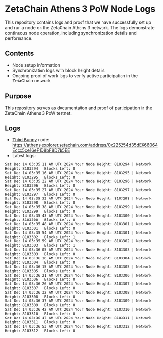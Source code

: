 # ZetaChain Athens 3 PoW Node Logs
This repository contains logs and proof that we have successfully set up and run a node on the ZetaChain Athens 3 network. The logs demonstrate continuous node operation, including synchronization details and performance.

## Contents
- Node setup information
- Synchronization logs with block height details
- Ongoing proof of work logs to verify active participation in the ZetaChain network

## Purpose
This repository serves as documentation and proof of participation in the ZetaChain Athens 3 PoW testnet.

## Logs

- [Third Bunny](https://thirdbunny.xyz/) node: https://athens.explorer.zetachain.com/address/0x225254d35dE666064Eccc5ce16eF1D8bF8D7b5EE
- Latest logs:
```
Sat Dec 14 03:35:11 AM UTC 2024 Your Node Height: 8103294 | Network Height: 8103294 | Blocks Left: 0
Sat Dec 14 03:35:16 AM UTC 2024 Your Node Height: 8103295 | Network Height: 8103295 | Blocks Left: 0
Sat Dec 14 03:35:22 AM UTC 2024 Your Node Height: 8103296 | Network Height: 8103296 | Blocks Left: 0
Sat Dec 14 03:35:27 AM UTC 2024 Your Node Height: 8103297 | Network Height: 8103297 | Blocks Left: 0
Sat Dec 14 03:35:32 AM UTC 2024 Your Node Height: 8103298 | Network Height: 8103298 | Blocks Left: 0
Sat Dec 14 03:35:38 AM UTC 2024 Your Node Height: 8103299 | Network Height: 8103299 | Blocks Left: 0
Sat Dec 14 03:35:43 AM UTC 2024 Your Node Height: 8103300 | Network Height: 8103300 | Blocks Left: 0
Sat Dec 14 03:35:48 AM UTC 2024 Your Node Height: 8103301 | Network Height: 8103301 | Blocks Left: 0
Sat Dec 14 03:35:54 AM UTC 2024 Your Node Height: 8103301 | Network Height: 8103302 | Blocks Left: 1
Sat Dec 14 03:35:59 AM UTC 2024 Your Node Height: 8103302 | Network Height: 8103303 | Blocks Left: 1
Sat Dec 14 03:36:05 AM UTC 2024 Your Node Height: 8103303 | Network Height: 8103303 | Blocks Left: 0
Sat Dec 14 03:36:10 AM UTC 2024 Your Node Height: 8103304 | Network Height: 8103304 | Blocks Left: 0
Sat Dec 14 03:36:15 AM UTC 2024 Your Node Height: 8103305 | Network Height: 8103305 | Blocks Left: 0
Sat Dec 14 03:36:21 AM UTC 2024 Your Node Height: 8103306 | Network Height: 8103306 | Blocks Left: 0
Sat Dec 14 03:36:26 AM UTC 2024 Your Node Height: 8103307 | Network Height: 8103307 | Blocks Left: 0
Sat Dec 14 03:36:32 AM UTC 2024 Your Node Height: 8103308 | Network Height: 8103308 | Blocks Left: 0
Sat Dec 14 03:36:37 AM UTC 2024 Your Node Height: 8103309 | Network Height: 8103309 | Blocks Left: 0
Sat Dec 14 03:36:42 AM UTC 2024 Your Node Height: 8103310 | Network Height: 8103310 | Blocks Left: 0
Sat Dec 14 03:36:47 AM UTC 2024 Your Node Height: 8103311 | Network Height: 8103311 | Blocks Left: 0
Sat Dec 14 03:36:53 AM UTC 2024 Your Node Height: 8103312 | Network Height: 8103312 | Blocks Left: 0
```
